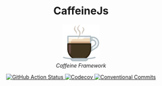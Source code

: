 <h1 align='center'>CaffeineJs</h1>

<p align='center'>
  <img src="logo.png" alt="Repository Logo" width='100px' height='100px' />
  <br />
  <i>Caffeine Framework</i>
</p>

<p align='center'>
  <a href="https://github.com/vitorsalgado/caffeinejs/actions/workflows/ci.yml">
    <img src="https://github.com/vitorsalgado/caffeinejs/actions/workflows/ci.yml/badge.svg" alt="GitHub Action Status" />
  </a>
  <a href="https://codecov.io/gh/vitorsalgado/caffeinejs">
    <img src="https://codecov.io/gh/vitorsalgado/caffeinejs/branch/main/graph/badge.svg?token=RDVBVV9OGK" alt="Codecov"/>
  </a>
  <a href="https://conventionalcommits.org">
    <img src="https://img.shields.io/badge/Conventional%20Commits-1.0.0-blue.svg?logo=git" alt="Conventional Commits"/>
  </a>
</p>
